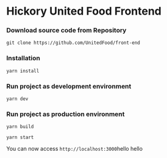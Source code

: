 # Hickory United Food Frontend

### Download source code from Repository
```
git clone https://github.com/UnitedFood/front-end
```

### Installation

```
yarn install
```

### Run project as development environment

```
yarn dev
```

### Run project as production environment
```
yarn build
```

```
yarn start
```

You can now access `http://localhost:3000`hello
hello

